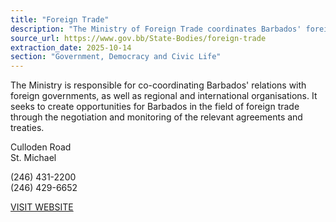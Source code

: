 ```yaml
---
title: "Foreign Trade"
description: "The Ministry of Foreign Trade coordinates Barbados' foreign relations and fosters trade opportunities through agreements and treaties."
source_url: https://www.gov.bb/State-Bodies/foreign-trade
extraction_date: 2025-10-14
section: "Government, Democracy and Civic Life"
---
```


The Ministry is responsible for co-coordinating Barbados' relations with foreign governments, as well as regional and international organisations. It seeks to create opportunities for Barbados in the field of foreign trade through the negotiation and monitoring of the relevant agreements and treaties.

Culloden Road  
St. Michael

(246) 431-2200  
(246) 429-6652

[VISIT WEBSITE](http://www.foreign.gov.bb/)
```